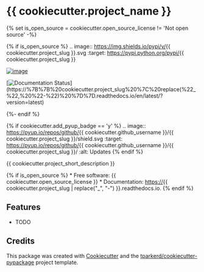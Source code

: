 # {{ cookiecutter.project_name }}
{% set is_open_source = cookiecutter.open_source_license != 'Not
open source' -%}

{% if is_open_source %} .. image:: <https://img.shields.io/pypi/v/>{{
cookiecutter.project_slug }}.svg :target:
<https://pypi.python.org/pypi/>{{ cookiecutter.project_slug }}

[![image](https://img.shields.io/travis/%7B%7B%20cookiecutter.github_username%20%7D%7D/%7B%7B%20cookiecutter.project_slug%20%7D%7D.svg)](https://travis-ci.com/%7B%7B%20cookiecutter.github_username%20%7D%7D/%7B%7B%20cookiecutter.project_slug%20%7D%7D)

[![Documentation Status](https://readthedocs.org/projects/%7B%7B%20cookiecutter.project_slug%20%7C%20replace(%22_%22,%20%22-%22)%20%7D%7D/badge/?version=latest)](https://%7B%7B%20cookiecutter.project_slug%20%7C%20replace(%22_%22,%20%22-%22)%20%7D%7D.readthedocs.io/en/latest/?version=latest)

{%- endif %}

{% if cookiecutter.add_pyup_badge == 'y' %} .. image::
<https://pyup.io/repos/github/>{{ cookiecutter.github_username }}/{{
cookiecutter.project_slug }}/shield.svg :target:
<https://pyup.io/repos/github/>{{ cookiecutter.github_username }}/{{
cookiecutter.project_slug }}/ :alt: Updates {% endif %}

{{ cookiecutter.project_short_description }}

{% if is_open_source %} \* Free software: {{
cookiecutter.open_source_license }} \* Documentation: <https://>{{
cookiecutter.project_slug | replace("_", "-") }}.readthedocs.io. {%
endif %}

## Features

- TODO

## Credits

This package was created with
[Cookiecutter](https://github.com/audreyr/cookiecutter) and the
[tparkerd/cookiecutter-pypackage]() project template.
